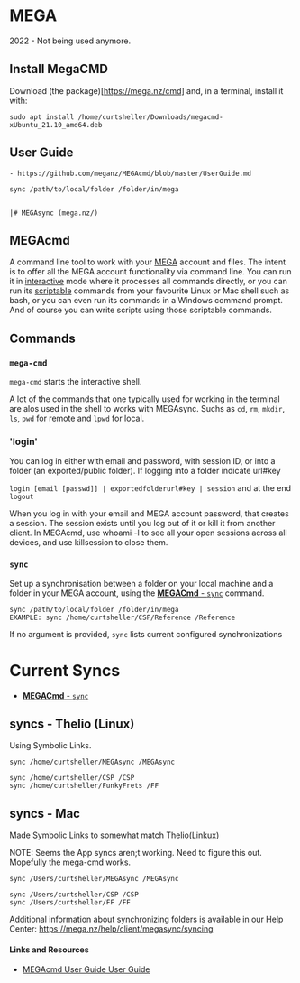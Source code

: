 # MEGA

2022 - Not being used anymore.

## Install MegaCMD

Download (the package)[https://mega.nz/cmd] and, in a terminal, install it with:
```
sudo apt install /home/curtsheller/Downloads/megacmd-xUbuntu_21.10_amd64.deb
```
## User Guide
    - https://github.com/meganz/MEGAcmd/blob/master/UserGuide.md

    sync /path/to/local/folder /folder/in/mega


    |# MEGAsync (mega.nz/)

## MEGAcmd

A command line tool to work with your [MEGA](https://mega.nz/) account and files. The intent is to offer all the MEGA account functionality via command line. You can run it in [interactive](https://github.com/meganz/MEGAcmd/blob/master/UserGuide.md#interactive) mode where it processes all commands directly, or you can run its [scriptable](https://github.com/meganz/MEGAcmd/blob/master/UserGuide.md#scriptable) commands from your favourite Linux or Mac shell such as bash, or you can even run its commands in a Windows command prompt. And of course you can write scripts using those scriptable commands.

## Commands

### `mega-cmd`

`mega-cmd` starts the interactive shell.

A lot of the commands that one typically used for working in the terminal are alos used in the shell to works with MEGAsync. Suchs as `cd`, `rm`, `mkdir`, `ls`, `pwd` for remote and `lpwd` for local.

### 'login'

You can log in either with email and password, with session ID, or into a folder (an exported/public folder).
If logging into a folder indicate url#key

`login [email [passwd]] | exportedfolderurl#key | session` and at the end `logout`

When you log in with your email and MEGA account password, that creates a session. The session exists until you log out of it or kill it from another client. In MEGAcmd, use whoami -l to see all your open sessions across all devices, and use killsession to close them.

### `sync`

Set up a synchronisation between a folder on your local machine and a folder in your MEGA account, using the [**MEGACmd** - `sync`](https://github.com/meganz/MEGAcmd/blob/master/UserGuide.md#sync) command.

```
sync /path/to/local/folder /folder/in/mega
EXAMPLE: sync /home/curtsheller/CSP/Reference /Reference
```

If no argument is provided, `sync` lists current configured synchronizations

# Current Syncs
-  [**MEGACmd** - `sync`](https://github.com/meganz/MEGAcmd/blob/master/UserGuide.md#sync)

## syncs - Thelio (Linux)

Using Symbolic Links.
```
sync /home/curtsheller/MEGAsync /MEGAsync

sync /home/curtsheller/CSP /CSP
sync /home/curtsheller/FunkyFrets /FF
```

## syncs - Mac
Made Symbolic Links to somewhat match Thelio(Linkux)

NOTE: Seems the App syncs aren;t working. Need to figure this out. Mopefully the mega-cmd works.

```
sync /Users/curtsheller/MEGAsync /MEGAsync

sync /Users/curtsheller/CSP /CSP
sync /Users/curtsheller/FF /FF
```

Additional information about synchronizing folders is available in our Help Center: https://mega.nz/help/client/megasync/syncing

#### Links and Resources

- [MEGAcmd User Guide User Guide](https://github.com/meganz/MEGAcmd/blob/master/UserGuide.md)
